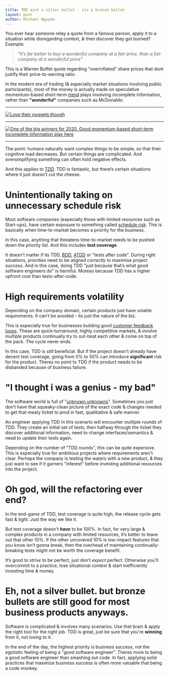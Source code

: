 ```yaml
---
title: TDD aint a silver bullet - its a bronze bullet
layout: post
author: Michael Nguyen
---
```


You ever hear someone relay a quote from a famous person, apply it to a situation while disregarding context, & then discover they got burned? Example:
> *"It’s far better to buy a wonderful company at a fair price, than a fair company at a wonderful price"*

This is a Warren Buffet quote regarding "overinflated" share prices that dont justify their price-to-earning ratio.

In the modern era of trading (& especially market situations involving public participants), most of the money is actually made on speculative momentum-based short-term [trend](https://www.investopedia.com/terms/t/trendtrading.asp) plays involving incomplete information, rather than **"wonderful"** companies such as McDonalds:

---

[![Love their nuggets though](https://i.imgur.com/O6Cfk1T.png "Love their nuggets though")](https://i.imgur.com/O6Cfk1T.png)

----

[![One of the big winners for 2020. Good momentum-based short-term incomplete information play here](https://i.imgur.com/Rg9dRJB.png "One of the big winners for 2020. Good momentum-based short-term incomplete information play here")](https://i.imgur.com/Rg9dRJB.png)

---

The point: humans naturally want complex things to be simple, so that their cognitive load decreases. But certain things are complicated. And oversimplifying something can often hold negative effects.

And this applies to [TDD](http://agiledata.org/essays/tdd.html). TDD is fantastic, but there’s certain situations where it just doesn't cut the cheese.

# Unintentionally taking on unnecessary schedule risk
Most software companies (especially those with limited resources such as Start-ups), have certain exposure to something called [schedule risk](http://acqnotes.com/acqnote/tasks/schedule-risk). This is basically when time-to-market becomes a priority for the business.

In this case, anything that threatens time-to-market needs to be pushed down the priority list. And this includes **test coverage**.

It doesn't matter if its TDD, [BDD](https://en.wikipedia.org/wiki/Behavior-driven_development), [ATDD](https://en.wikipedia.org/wiki/Acceptance_test%E2%80%93driven_development) or "tests after code". During right situations, priorities need to be aligned *correctly* to maximise project success. And in this case, doing TDD "just because that’s what good software engineers do" is harmful. Moreso because TDD has a higher upfront cost than tests-after-code.

# High requirements volatility
Depending on the company domain, certain products just have volatile requirements. It can't be avoided - its just the nature of the biz.

This is especially true for businesses building good [customer feedback loops](https://www.atlassian.com/company/events/summit-us/watch-sessions/2012/archives/scrum-kanban/building-an-effective-customer-feedback-loop). These are quick-turnaround, highly competitive markets, & involve multiple products continually try to out-beat each other & come on top of the pack. The cycle never ends.

In this case, TDD is *still* beneficial. But if the project doesn't already have decent test coverage, going from 0% to 50% can introduce **significant** risk for the product. Theres no point to TDD if the product needs to be disbanded because of business failure.

# "I thought i was a genius - my bad"
The software world is full of "[unknown unknowns](https://www.pmi.org/learning/library/characterizing-unknown-unknowns-6077)". Sometimes you just don’t have that squeaky-clean picture of the exact code & changes needed to get that meaty ticket to prod in fast, qualitiative & safe manner.

An engineer applying TDD in this scenario will encounter multiple rounds of TDD. They create an initial set of tests, then halfway through the ticket they discover additional information, need to change interfaces/semantics & need to update their tests again.

Depending on the number of "TDD rounds", this can be quite expensive. This is especially true for ambitious projects where requirements aren't clear. Perhaps the company is testing the waters with a new product, & they just want to see if it garners "interest" before investing additional resources into the project.

# Oh god, will the refactoring ever end?
In the end-game of TDD, test coverage is quite high, the release cycle gets fast & tight. Just the way we like it.

But test coverage doesn't ***have*** to be 100%. In fact, for very large & complex products in a company with limited resources, it’s better to leave out that other 10%. If the other uncovered 10% is low-impact features that you know isn’t gonna break, then the overhead of maintaining continually-breaking tests might not be worth the coverage benefit.

It’s good to *strive* to be perfect, just don’t *expect* perfect. Otherwise you'll overcommit to a practice, lose situational context & start inefficiently investing time & money.

# Eh, not a silver bullet. but bronze bullets are still good for most business products anyways.
Software is complicated & involves many scenarios. Use that brain & apply the right tool for the right job. TDD is great, just be sure that you're **winning** from it, not *losing* to it.

In the end of the day, the highest priority is business success, not the egotistic feeling of being a "good software engineer". Theres more to being a good software engineer than smashing out code. In fact, applying solid practices that maximize business success is often more valuable that being a code monkey.
